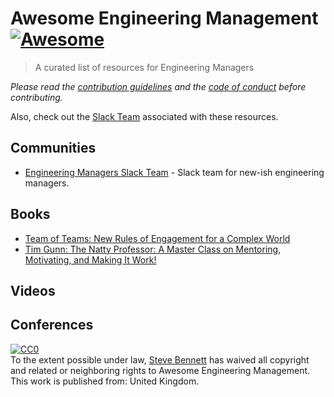 # Awesome Engineering Management [![Awesome](https://cdn.rawgit.com/sindresorhus/awesome/d7305f38d29fed78fa85652e3a63e154dd8e8829/media/badge.svg)](https://github.com/sindresorhus/awesome)

> A curated list of resources for Engineering Managers

*Please read the [contribution guidelines](contributing.md) and the [code of conduct](code-of-conduct.md) before contributing.*

Also, check out the [Slack Team](https://engmanagers.github.io) associated with these resources.

## Communities
* [Engineering Managers Slack Team](http://engmanagers.github.io) - Slack team for new-ish engineering managers.

## Books
* [Team of Teams: New Rules of Engagement for a Complex World](https://www.amazon.com/Team-Teams-Rules-Engagement-Complex/dp/0241250838/)
* [Tim Gunn: The Natty Professor: A Master Class on Mentoring, Motivating, and Making It Work!](https://www.amazon.com/Tim-Gunn-Professor-Mentoring-Motivating/dp/1476780072/)

## Videos

## Conferences


<p xmlns:dct="http://purl.org/dc/terms/" xmlns:vcard="http://www.w3.org/2001/vcard-rdf/3.0#">
  <a rel="license"
     href="http://creativecommons.org/publicdomain/zero/1.0/">
    <img src="http://i.creativecommons.org/p/zero/1.0/88x31.png" style="border-style: none;" alt="CC0" />
  </a>
  <br />
  To the extent possible under law,
  <a rel="dct:publisher"
     href="http://engmanagers.github.io">
    <span property="dct:title">Steve Bennett</span></a>
  has waived all copyright and related or neighboring rights to
  <span property="dct:title">Awesome Engineering Management</span>.
This work is published from:
<span property="vcard:Country" datatype="dct:ISO3166"
      content="GB" about="http://engmanagers.github.io">
  United Kingdom</span>.
</p>
